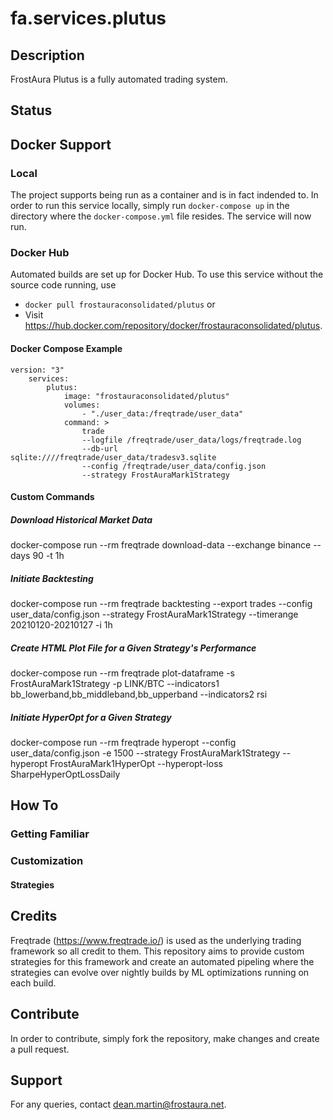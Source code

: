 # fa.services.plutus
## Description
FrostAura Plutus is a fully automated trading system.
## Status

## Docker Support
### Local
The project supports being run as a container and is in fact indended to. In order to run this service locally, simply run `docker-compose up` in the directory where the `docker-compose.yml` file resides. The service will now run.
### Docker Hub
Automated builds are set up for Docker Hub. To use this service without the source code running, use
- `docker pull frostauraconsolidated/plutus` or 
- Visit https://hub.docker.com/repository/docker/frostauraconsolidated/plutus.
#### Docker Compose Example
    version: "3"
        services:
            plutus:
                image: "frostauraconsolidated/plutus"
                volumes:
                    - "./user_data:/freqtrade/user_data"
                command: >
                    trade
                    --logfile /freqtrade/user_data/logs/freqtrade.log
                    --db-url sqlite:////freqtrade/user_data/tradesv3.sqlite
                    --config /freqtrade/user_data/config.json
                    --strategy FrostAuraMark1Strategy
#### Custom Commands
##### Download Historical Market Data
docker-compose run --rm freqtrade download-data --exchange binance --days 90 -t 1h
##### Initiate Backtesting
docker-compose run --rm freqtrade backtesting --export trades --config user_data/config.json --strategy FrostAuraMark1Strategy --timerange 20210120-20210127 -i 1h
##### Create HTML Plot File for a Given Strategy's Performance
docker-compose run --rm freqtrade plot-dataframe -s FrostAuraMark1Strategy -p LINK/BTC --indicators1 bb_lowerband,bb_middleband,bb_upperband --indicators2 rsi
##### Initiate HyperOpt for a Given Strategy
docker-compose run --rm freqtrade hyperopt --config user_data/config.json -e 1500 --strategy FrostAuraMark1Strategy --hyperopt FrostAuraMark1HyperOpt --hyperopt-loss SharpeHyperOptLossDaily

## How To
### Getting Familiar

### Customization

#### Strategies

## Credits
Freqtrade (https://www.freqtrade.io/) is used as the underlying trading framework so all credit to them. This repository aims to provide custom strategies for this framework and create an automated pipeling where the strategies can evolve over nightly builds by ML optimizations running on each build.

## Contribute
In order to contribute, simply fork the repository, make changes and create a pull request.

## Support
For any queries, contact dean.martin@frostaura.net.
